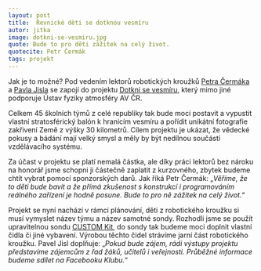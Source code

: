 ```yaml
---
layout: post
title:  Řevnické děti se dotknou vesmíru
autor: jitka
image: dotkni-se-vesmiru.jpg
quote: Bude to pro děti zážitek na celý život.
quotecite: Petr Čermák
tags: projekt
---
```

Jak je to možné? Pod vedením lektorů robotických kroužků [Petra Čermáka](/lide/petr) a [Pavla Jisla](/lide/pavel) se zapojí do projektu [Dotkni se vesmíru](https://dotknisevesmiru.cz/), který mimo jiné podporuje Ústav fyziky atmosféry AV ČR. 

<!--vice-->


Celkem 45 školních týmů z celé republiky tak bude moci postavit a vypustit vlastní stratosférický balón k hranicím vesmíru a pořídit unikátní fotografie zakřivení Země z výšky 30 kilometrů. 
Cílem projektu je ukázat, že vědecké pokusy a bádání mají velký smysl a měly by být nedílnou součástí vzdělávacího systému. 

<!--quote-->

Za účast v projektu se platí nemalá částka, ale díky práci lektorů bez nároku na honorář jsme schopni ji částečně zaplatit z kurzovného, zbytek budeme chtít vybrat pomocí sponzorských darů.
Jak říká Petr Čermák: „*Věříme, že to děti bude bavit a že přímá zkušenost s konstrukcí i programováním reálného zařízení je hodně posune. Bude to pro ně zážitek na celý život.*“

Projekt se nyní nachází v rámci plánování, děti z robotického kroužku si musí vymyslet název týmu a název samotné sondy.
Rozhodli jsme se použít upravitelnou sondu [CUSTOM Kit](https://dotknisevesmiru.cz/index.php/openstratokit/), do sondy tak budeme moci doplnit vlastní čidla či jiné vybavení. Výrobou těchto čidel strávíme jarní část robotického kroužku.
Pavel Jisl doplňuje: „*Pokud bude zájem, rádi výstupy projektu představíme zájemcům z řad žáků, učitelů i veřejnosti. Průběžné informace budeme sdílet na Facebooku Klubu.*“





